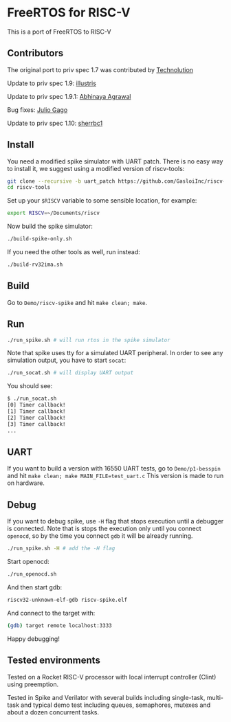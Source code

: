 # FreeRTOS for RISC-V

This is a port of FreeRTOS to RISC-V
## Contributors
The original port to priv spec 1.7 was contributed by [Technolution](https://interactive.freertos.org/hc/en-us/community/posts/210030246-32-bit-and-64-bit-RISC-V-using-GCC)

Update to priv spec 1.9: [illustris](https://github.com/illustris)

Update to priv spec 1.9.1: [Abhinaya Agrawal](https://bitbucket.org/casl/freertos-riscv-v191/src)

Bug fixes: [Julio Gago](https://github.com/julio-gago-metempsy)

Update to priv spec 1.10: [sherrbc1](https://github.com/sherrbc1)


## Install
You need a modified spike simulator with UART patch. There is no easy way to install it, we suggest using a modified version of riscv-tools:

```bash
git clone --recursive -b uart_patch https://github.com/GasloiInc/riscv-tools.git
cd riscv-tools
```

Set up your `$RISCV` variable to some sensible location, for example:
```bash
export RISCV=~/Documents/riscv
```

Now build the spike simulator:
```bash
./build-spike-only.sh
```

If you need the other tools as well, run instead:
```bash
./build-rv32ima.sh
```

## Build
Go to `Demo/riscv-spike` and hit `make clean; make`. 

## Run

```bash
./run_spike.sh # will run rtos in the spike simulator
```

Note that spike uses tty for a simulated UART peripheral. In order to see any simulation output, you have to start `socat`:
```bash
./run_socat.sh # will display UART output
```

You should see:
```bash
$ ./run_socat.sh 
[0] Timer callback! 
[1] Timer callback! 
[2] Timer callback! 
[3] Timer callback! 
...
```
## UART

If you want to build a version with 16550 UART tests,
go to `Demo/p1-besspin` and hit `make clean; make MAIN_FILE=test_uart.c`
This version is made to run on hardware.

## Debug

If you want to debug spike, use `-H` flag that stops execution until a debugger is connected. Note that is stops the execution only until you connect `openocd`, so by the time you connect `gdb` it will be already running.

```bash
./run_spike.sh -H # add the -H flag
```

Start openocd:
```bash
./run_openocd.sh
```

And then start gdb:
```bash
riscv32-unknown-elf-gdb riscv-spike.elf
```

And connect to the target with:
```bash
(gdb) target remote localhost:3333
```

Happy debugging!

## Tested environments

Tested on a Rocket RISC-V processor with local interrupt controller (Clint) using preemption.

Tested in Spike and Verilator with several builds including single-task, multi-task and typical demo test including queues, semaphores, mutexes and about a dozen concurrent tasks.
